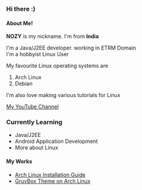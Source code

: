 ### Hi there :)<br>

#### About Me!
<p> <b>NOZY</b> is my nickname. I'm from <b>India</b> <br>
<p> I'm a Java/J2EE developer. working in ETRM Domain<br>
I'm a hobbyist Linux User <br>

My favourite Linux operating systems are <br>
  1. Arch Linux <br>
  2. Debian <br>
  
I'm also love making various tutorials for Linux <br> </p>
 [My YouTube Channel](https://www.youtube.com/channel/UCz4qSiJf76CDsCyVpz-M9sg)

### Currently Learning
* Java/J2EE
* Android Application Development
* More about Linux

#### My Works
- [Arch Linux Installation Guide](https://github.com/geeknozy/Arch-Linux-Installation-Guide)
- [GruvBox Theme on Arch Linux](https://github.com/geeknozy/Arch-BSPWM)
